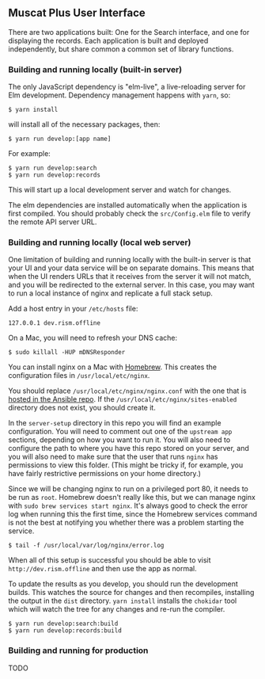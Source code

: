 ## Muscat Plus User Interface

There are two applications built: One for the Search interface, and one for displaying the records.
Each application is built and deployed independently, but share common a common set of library
functions.

### Building and running locally (built-in server)

The only JavaScript dependency is "elm-live", a live-reloading server for Elm development. Dependency management
happens with `yarn`, so:

    $ yarn install

will install all of the necessary packages, then:

    $ yarn run develop:[app name]

For example:

    $ yarn run develop:search
    $ yarn run develop:records

This will start up a local development server and watch for changes.

The elm dependencies are installed automatically when the application is first compiled. You should 
probably check the `src/Config.elm` file to verify the remote API server URL.

### Building and running locally (local web server)

One limitation of building and running locally with the built-in server is that your UI and your data service
will be on separate domains. This means that when the UI renders URLs that it receives from the server it will
not match, and you will be redirected to the external server. In this case, you may want to run a local instance
of nginx and replicate a full stack setup.

Add a host entry in your `/etc/hosts` file:

    127.0.0.1 dev.rism.offline

On a Mac, you will need to refresh your DNS cache:

    $ sudo killall -HUP mDNSResponder

You can install nginx on a Mac with [Homebrew](https://formulae.brew.sh/formula/nginx). This creates the configuration
files in `/usr/local/etc/nginx`. 

You should replace `/usr/local/etc/nginx/nginx.conf` with the one that is [hosted in the Ansible repo](https://github.com/rism-digital/ansible.rism-online/blob/develop/roles/nginx/files/conf/nginx.conf).
If the `/usr/local/etc/nginx/sites-enabled` directory does not exist, you should create it.

In the `server-setup` directory in this repo you will find an example configuration. You will need to comment
out one of the `upstream app` sections, depending on how you want to run it. You will also need to configure
the path to where you have this repo stored on your server, and you will also need to make sure that the user
that runs `nginx` has permissions to view this folder. (This might be tricky if, for example, you have fairly
restrictive permissions on your home directory.)

Since we will be changing nginx to run on a privileged port 80, it needs to be run as `root`. Homebrew doesn't
really like this, but we can manage nginx with `sudo brew services start nginx`. It's always good to check the
error log when running this the first time, since the Homebrew services command is not the best at notifying you
whether there was a problem starting the service.

    $ tail -f /usr/local/var/log/nginx/error.log

When all of this setup is successful you should be able to visit `http://dev.rism.offline` and then use the app as normal.

To update the results as you develop, you should run the development builds. This watches the source for changes and then
recompiles, installing the output in the `dist` directory. `yarn install` installs the `chokidar` tool which will
watch the tree for any changes and re-run the compiler.

    $ yarn run develop:search:build
    $ yarn run develop:records:build

### Building and running for production

TODO
